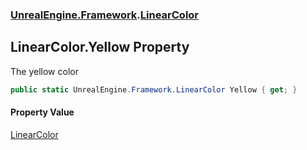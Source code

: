 ### [UnrealEngine.Framework](./UnrealEngine-Framework.md 'UnrealEngine.Framework').[LinearColor](./UnrealEngine-Framework-LinearColor.md 'UnrealEngine.Framework.LinearColor')
## LinearColor.Yellow Property
The yellow color  
```csharp
public static UnrealEngine.Framework.LinearColor Yellow { get; }
```
#### Property Value
[LinearColor](./UnrealEngine-Framework-LinearColor.md 'UnrealEngine.Framework.LinearColor')  
